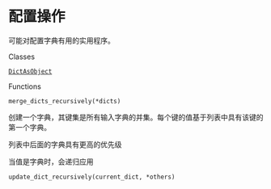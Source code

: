 # 配置操作

可能对配置字典有用的实用程序。

Classes

[`DictAsObject`]()

Functions

`merge_dicts_recursively(*dicts)`

创建一个字典，其键集是所有输入字典的并集。每个键的值基于列表中具有该键的第一个字典。

列表中后面的字典具有更高的优先级

当值是字典时，会递归应用

`update_dict_recursively(current_dict, *others)`